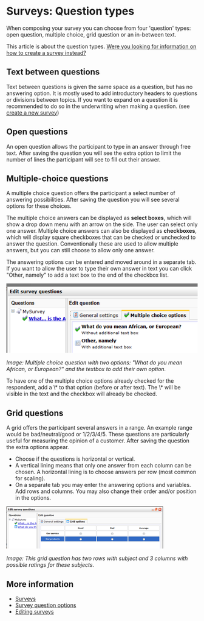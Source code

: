# Surveys: Question types

When composing your survey you can choose from four 'question' types: open
question, multiple choice, grid question or an in-between text.

This article is about the question types. [Were you looking for
information on how to create a survey
instead?](./create-new-survey.md)

## Text between questions

Text between questions is given the same space as a question, but has no
answering option. It is mostly used to add introductory headers to
questions or divisions between topics. If you want to expand on a question it 
is recommended to do so in the underwriting when making a question. (see 
[create a new survey](./surveys.md))

## Open questions

An open question allows the participant to type in an answer through
free text. After saving the question you will see the extra option to limit the
number of lines the participant will see to fill out their answer.

## Multiple-choice questions

A multiple choice question offers the participant a select number of
answering possibilities. After saving the question you will see several
options for these choices.

The multiple choice answers can be displayed as **select boxes**, which
will show a drop down menu with an arrow on the side. The user can select 
only one answer.
Multiple choice answers can also be displayed as **checkboxes**, which 
will display square checkboxes that can be checked or unchecked to answer 
the question. Conventionally these are used to allow multiple answers, but 
you can still choose to allow only one answer.

The answering options can be entered and moved around in a separate tab. 
If you want to allow the user to type their own answer in text you can click 
"Other, namely" to add a text box to the end of the checkbox list.

![Multiple choice question](../images/multipleoptions.png)

*Image: Multiple choice question with two options: "What do you mean African, or European?" 
and the textbox to add their own option.*

To have one of the multiple choice options already checked for the
respondent, add a \\* to that option (before or after text). The \\* will
be visible in the text and the checkbox will already be checked.

## Grid questions

A grid offers the participant several answers in a range. An example range would 
be bad/neutral/good or 1/2/3/4/5. These questions are particularly useful for 
measuring the opinion of a customer. After saving the question the extra options 
appear.

- Choose if the questions is horizontal or vertical.
- A vertical lining means that only one answer from each column can be
chosen. A horizontal lining is to choose answers per row (most common for scaling).
- On a separate tab you may enter the answering options and variables. 
Add rows and columns. You may also change their order and/or position in the options.

![Creating a grid question](../images/gridquestion.png)

*Image: This grid question has two rows with subject and 3 columns with 
possible ratings for these subjects.*

## More information

* [Surveys](./surveys)
* [Survey question options](./surveys-question-options)
* [Editing surveys](./surveys-edit)
